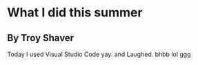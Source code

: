 # What I did this summer

## By Troy Shaver

Today I used Visual Studio Code yay. and Laughed. bhbb
lol
ggg
